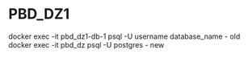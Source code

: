 # PBD_DZ1

docker exec -it  pbd_dz1-db-1 psql -U username database_name - old
docker exec -it  pbd_dz psql -U postgres - new
